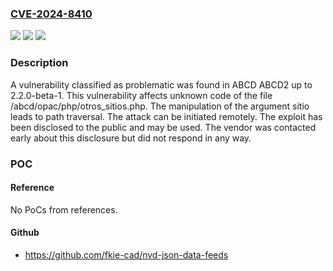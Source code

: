 ### [CVE-2024-8410](https://cve.mitre.org/cgi-bin/cvename.cgi?name=CVE-2024-8410)
![](https://img.shields.io/static/v1?label=Product&message=ABCD2&color=blue)
![](https://img.shields.io/static/v1?label=Version&message=%3D%202.2.0-beta-1%20&color=brighgreen)
![](https://img.shields.io/static/v1?label=Vulnerability&message=CWE-22%20Path%20Traversal&color=brighgreen)

### Description

A vulnerability classified as problematic was found in ABCD ABCD2 up to 2.2.0-beta-1. This vulnerability affects unknown code of the file /abcd/opac/php/otros_sitios.php. The manipulation of the argument sitio leads to path traversal. The attack can be initiated remotely. The exploit has been disclosed to the public and may be used. The vendor was contacted early about this disclosure but did not respond in any way.

### POC

#### Reference
No PoCs from references.

#### Github
- https://github.com/fkie-cad/nvd-json-data-feeds

